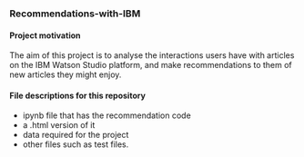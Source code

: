 ### Recommendations-with-IBM
#### Project motivation
The aim of this project is to analyse the interactions users have with articles on the IBM Watson Studio platform, and make recommendations to them of new articles they might enjoy.

#### File descriptions for this repository
- ipynb file that has the recommendation code
- a .html version of it
- data required for the project
- other files such as test files.